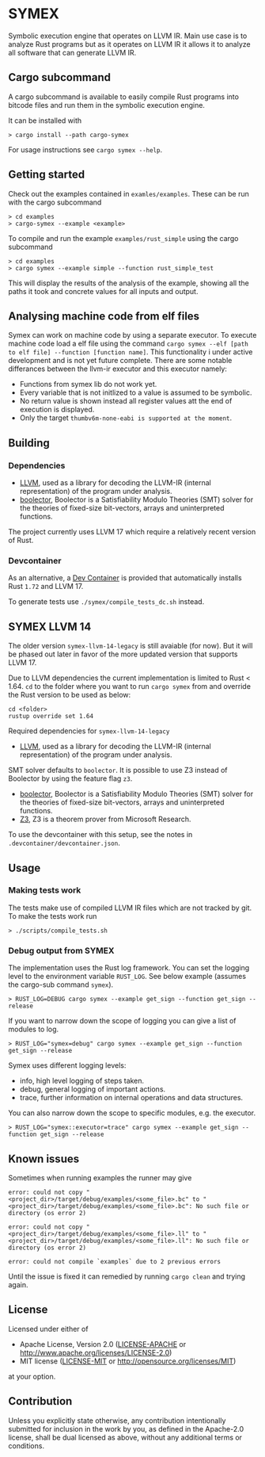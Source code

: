 # SYMEX

Symbolic execution engine that operates on LLVM IR. Main use case is to analyze Rust programs but
as it operates on LLVM IR it allows it to analyze all software that can generate LLVM IR.

## Cargo subcommand

A cargo subcommand is available to easily compile Rust programs into bitcode files and run them
in the symbolic execution engine.

It can be installed with

```shell
> cargo install --path cargo-symex
```

For usage instructions see `cargo symex --help`.


## Getting started

Check out the examples contained in `examles/examples`. These can be run with the cargo subcommand

```shell
> cd examples
> cargo-symex --example <example>
```

To compile and run the example `examples/rust_simple` using the cargo subcommand

```shell
> cd examples
> cargo symex --example simple --function rust_simple_test
```

This will display the results of the analysis of the example, showing all the paths it took and
concrete values for all inputs and output.

## Analysing machine code from elf files
Symex can work on machine code by using a separate executor.
To execute machine code load a elf file using the command `cargo symex --elf [path to elf file] --function [function name]`.
This functionality i under active development and is not yet future complete.
There are some notable differances between the llvm-ir executor and this executor namely:
- Functions from symex lib do not work yet.
- Every variable that is not initlized to a value is assumed to be symbolic.
- No return value is shown instead all register values att the end of execution is displayed.
- Only the target `thumbv6m-none-eabi is supported at the moment`.


## Building

### Dependencies

- [LLVM](https://llvm.org/), used as a library for decoding the LLVM-IR (internal representation)
  of the program under analysis.
- [boolector](https://github.com/Boolector/boolector), Boolector is a Satisfiability Modulo Theories
  (SMT) solver for the theories of fixed-size bit-vectors, arrays and uninterpreted functions.

The project currently uses LLVM 17 which require a relatively recent version of Rust.

### Devcontainer

As an alternative, a [Dev Container](https://code.visualstudio.com/docs/devcontainers/containers) is provided that automatically installs Rust `1.72` and LLVM 17.

To generate tests use `./symex/compile_tests_dc.sh` instead.

## SYMEX LLVM 14

The older version `symex-llvm-14-legacy` is still avaiable (for now). But it will be phased out later in favor of the more updated version that supports LLVM 17.

Due to LLVM dependencies the current implementation is limited to Rust < 1.64. `cd` to the folder where you want to run `cargo symex` from and override the Rust version to be used as below:

```shell
cd <folder>
rustup override set 1.64
```

Required dependencies for `symex-llvm-14-legacy`

- [LLVM](https://llvm.org/), used as a library for decoding the LLVM-IR (internal representation)
  of the program under analysis.

SMT solver defaults to `boolector`. It is possible to use Z3 instead of Boolector by using the feature flag `z3`.

- [boolector](https://github.com/Boolector/boolector), Boolector is a Satisfiability Modulo Theories
  (SMT) solver for the theories of fixed-size bit-vectors, arrays and uninterpreted functions.
- [Z3](https://github.com/Z3Prover/z3), Z3 is a theorem prover from Microsoft Research.

To use the devcontainer with this setup, see the notes in `.devcontainer/devcontainer.json`.

## Usage

### Making tests work

The tests make use of compiled LLVM IR files which are not tracked by git. To make the tests work
run

```shell
> ./scripts/compile_tests.sh
```

### Debug output from SYMEX

The implementation uses the Rust log framework. You can set the logging level to the environment variable `RUST_LOG`. See below example (assumes the cargo-sub command `symex`).

```shell
> RUST_LOG=DEBUG cargo symex --example get_sign --function get_sign --release
```

If you want to narrow down the scope of logging you can give a list of modules to log.

```shell
> RUST_LOG="symex=debug" cargo symex --example get_sign --function get_sign --release
```

Symex uses different logging levels:

- info, high level logging of steps taken.
- debug, general logging of important actions.
- trace, further information on internal operations and data structures.

You can also narrow down the scope to specific modules, e.g. the executor.

```shell
> RUST_LOG="symex::executor=trace" cargo symex --example get_sign --function get_sign --release
```


## Known issues

Sometimes when running examples the runner may give

```shell
error: could not copy "<project_dir>/target/debug/examples/<some_file>.bc" to "<project_dir>/target/debug/examples/<some_file>.bc": No such file or directory (os error 2)

error: could not copy "<project_dir>/target/debug/examples/<some_file>.ll" to "<project_dir>/target/debug/examples/<some_file>.ll": No such file or directory (os error 2)

error: could not compile `examples` due to 2 previous errors
```

Until the issue is fixed it can remedied by running `cargo clean` and trying again.

## License

Licensed under either of

 * Apache License, Version 2.0
   ([LICENSE-APACHE](LICENSE-APACHE) or http://www.apache.org/licenses/LICENSE-2.0)
 * MIT license
   ([LICENSE-MIT](LICENSE-MIT) or http://opensource.org/licenses/MIT)

at your option.

## Contribution

Unless you explicitly state otherwise, any contribution intentionally submitted
for inclusion in the work by you, as defined in the Apache-2.0 license, shall be
dual licensed as above, without any additional terms or conditions.
